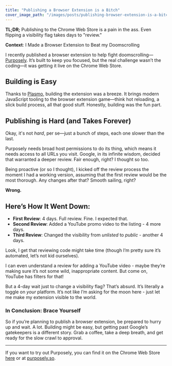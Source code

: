 ```yaml
---
title: "Publishing a Browser Extension is a Bitch"
cover_image_path: "/images/posts/publishing-browser-extension-is-a-bitch.png"
---
```


**TL;DR;** Publishing to the Chrome Web Store is a pain in the ass. Even flipping a visibility flag takes days to "review."

**Context**: I Made a Browser Extension to Beat my Doomscrolling

I recently published a browser extension to help fight doomscrolling—[Purposely](https://chromewebstore.google.com/detail/purposely/facckbkggkelmjcbilhoemegpcnnaake). It’s built to keep you focused, but the real challenge wasn’t the coding—it was getting it live on the Chrome Web Store.

## Building is Easy

Thanks to [Plasmo](https://plasmo.com/), building the extension was a breeze. It brings modern JavaScript tooling to the browser extension game—think hot reloading, a slick build process, all that good stuff. Honestly, building was the fun part.

## Publishing is Hard (and Takes Forever)

Okay, it's not *hard*, per se—just a bunch of steps, each one slower than the last.

Purposely needs broad host permissions to do its thing, which means it needs access to all URLs you visit. Google, in its infinite wisdom, decided that warranted a deeper review. Fair enough, right? I thought so too. 

Being proactive (or so I thought), I kicked off the review process the moment I had a working version, assuming that the first review would be the most thorough. Any changes after that? Smooth sailing, right?

**Wrong.**

## Here’s How It Went Down:

- **First Review**: 4 days. Full review. Fine. I expected that.
- **Second Review**: Added a YouTube promo video to the listing - 4 more days.
- **Third Review**: Changed the visibility from *unlisted* to *public* - another 4 days.

Look, I get that reviewing code might take time (though I’m pretty sure it’s automated, let’s not kid ourselves). 

I can even understand a review for adding a YouTube video - maybe they’re making sure it’s not some wild, inappropriate content. But come on, YouTube has filters for that!

But a 4-day wait just to change a visibility flag? That’s absurd. It’s literally a toggle on *your* platform. It’s not like I’m asking for the moon here - just let me make my extension visible to the world.

### In Conclusion: Brace Yourself

So if you’re planning to publish a browser extension, be prepared to hurry up and wait. A lot. Building might be easy, but getting past Google’s gatekeepers is a different story. Grab a coffee, take a deep breath, and get ready for the slow crawl to approval.

---

If you want to try out Purposely, you can find it on the Chrome Web Store [here](https://chromewebstore.google.com/detail/purposely/facckbkggkelmjcbilhoemegpcnnaake) or at [purposely.so](https://purposely.so).
